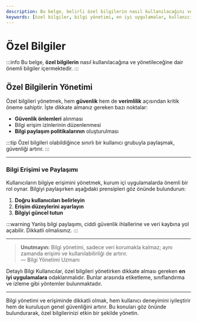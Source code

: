 ```yaml
---
description: Bu belge, belirli özel bilgilerin nasıl kullanılacağını ve yönetileceğini açıklamaktadır. Kullanıcıların bilgiye erişimini ve paylaşımını optimize etmek için ipuçları ve en iyi uygulamalar sunulmaktadır.
keywords: [özel bilgiler, bilgi yönetimi, en iyi uygulamalar, kullanıcı erişimi, bilgi paylaşımı]
---
```


# Özel Bilgiler

:::info
Bu belge, **özel bilgilerin** nasıl kullanılacağına ve yönetileceğine dair önemli bilgiler içermektedir.
:::

## Özel Bilgilerin Yönetimi

Özel bilgileri yönetmek, hem **güvenlik** hem de **verimlilik** açısından kritik öneme sahiptir. İşte dikkate almanız gereken bazı noktalar:

- **Güvenlik önlemleri** alınması
- Bilgi erişim izinlerinin düzenlenmesi
- **Bilgi paylaşım politikalarının** oluşturulması

:::tip
Özel bilgileri olabildiğince sınırlı bir kullanıcı grubuyla paylaşmak, güvenliği artırır.
:::

---

### Bilgi Erişimi ve Paylaşımı

Kullanıcıların bilgiye erişimini yönetmek, kurum içi uygulamalarda önemli bir rol oynar. Bilgiyi paylaşırken aşağıdaki prensipleri göz önünde bulundurun:

1. **Doğru kullanıcıları belirleyin**
2. **Erişim düzeylerini ayarlayın**
3. **Bilgiyi güncel tutun**

:::warning
Yanlış bilgi paylaşımı, ciddi güvenlik ihlallerine ve veri kaybına yol açabilir. Dikkatli olmalısınız.
:::

---

> **Unutmayın:** Bilgi yönetimi, sadece veri korumakla kalmaz; aynı zamanda erişimi ve kullanılabilirliği de artırır.  
> — Bilgi Yönetimi Uzmanı


Detaylı Bilgi
Kullanıcılar, özel bilgileri yönetirken dikkate alması gereken **en iyi uygulamalara** odaklanmalıdır. Bunlar arasında etiketleme, sınıflandırma ve izleme gibi yöntemler bulunmaktadır.


---

Bilgi yönetimi ve erişiminde dikkatli olmak, hem kullanıcı deneyimini iyileştirir hem de kuruluşun genel güvenliğini artırır. Bu konuları göz önünde bulundurarak, özel bilgilerinizi etkin bir şekilde yönetin.